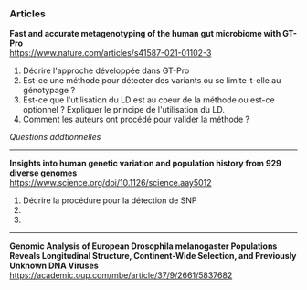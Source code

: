 ### Articles

**Fast and accurate metagenotyping of the human gut microbiome with GT-Pro**  
https://www.nature.com/articles/s41587-021-01102-3

1. Décrire l'approche développée dans GT-Pro  
2. Est-ce une méthode pour détecter des variants ou se limite-t-elle au génotypage ?  
3. Est-ce que l'utilisation du LD est au coeur de la méthode ou est-ce optionnel ? Expliquer le principe de l'utilisation du LD.  
4. Comment les auteurs ont procédé pour valider la méthode ?

*Questions addtionnelles*  

---

**Insights into human genetic variation and population history from 929 diverse genomes**  
https://www.science.org/doi/10.1126/science.aay5012

1. Décrire la procédure pour la détection de SNP
2. 
3. 

---

**Genomic Analysis of European Drosophila melanogaster Populations Reveals Longitudinal Structure, Continent-Wide Selection, and Previously Unknown DNA Viruses**  
https://academic.oup.com/mbe/article/37/9/2661/5837682
